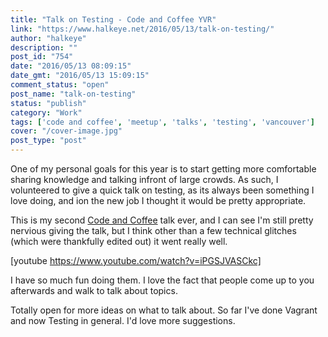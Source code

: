 ```yaml
---
title: "Talk on Testing - Code and Coffee YVR"
link: "https://www.halkeye.net/2016/05/13/talk-on-testing/"
author: "halkeye"
description: ""
post_id: "754"
date: "2016/05/13 08:09:15"
date_gmt: "2016/05/13 15:09:15"
comment_status: "open"
post_name: "talk-on-testing"
status: "publish"
category: "Work"
tags: ['code and coffee', 'meetup', 'talks', 'testing', 'vancouver']
cover: "/cover-image.jpg"
post_type: "post"
---
```


One of my personal goals for this year is to start getting more comfortable sharing knowledge and talking infront of large crowds. As such, I volunteered to give a quick talk on testing, as its always been something I love doing, and ion the new job I thought it would be pretty appropriate.

This is my second [Code and Coffee](http://www.meetup.com/Code-Coffee-Vancouver/) talk ever, and I can see I'm still pretty nervious giving the talk, but I think other than a few technical glitches (which were thankfully edited out) it went really well.

[youtube https://www.youtube.com/watch?v=iPGSJVASCkc]

I have so much fun doing them. I love the fact that people come up to you afterwards and walk to talk about topics.

Totally open for more ideas on what to talk about. So far I've done Vagrant and now Testing in general. I'd love more suggestions.